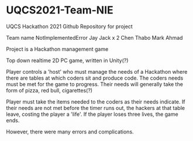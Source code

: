 # UQCS2021-Team-NIE
UQCS Hackathon 2021 Github Repository for project

Team name NotImplementedError
 Jay
 Jack x 2
 Chen
 Thabo
 Mark
 Ahmad

 Project is a Hackathon management game

 Top down realtime 2D PC game, written in Unity(?)

 Player controls a 'host' who must manage the needs of a Hackathon where
 there are tables at which coders sit and produce code. The coders needs must
 be met for the game to progress. Their needs will generally take the form
 of pizza, red bull, cigarettes(?)

 Player must take the items needed to the coders as their needs indicate. If their
 needs are not met before the timer runs out, the hackers at that table leave, costing
 the player a 'life'. If the player loses three lives, the game ends.

 However, there were many errors and complications.